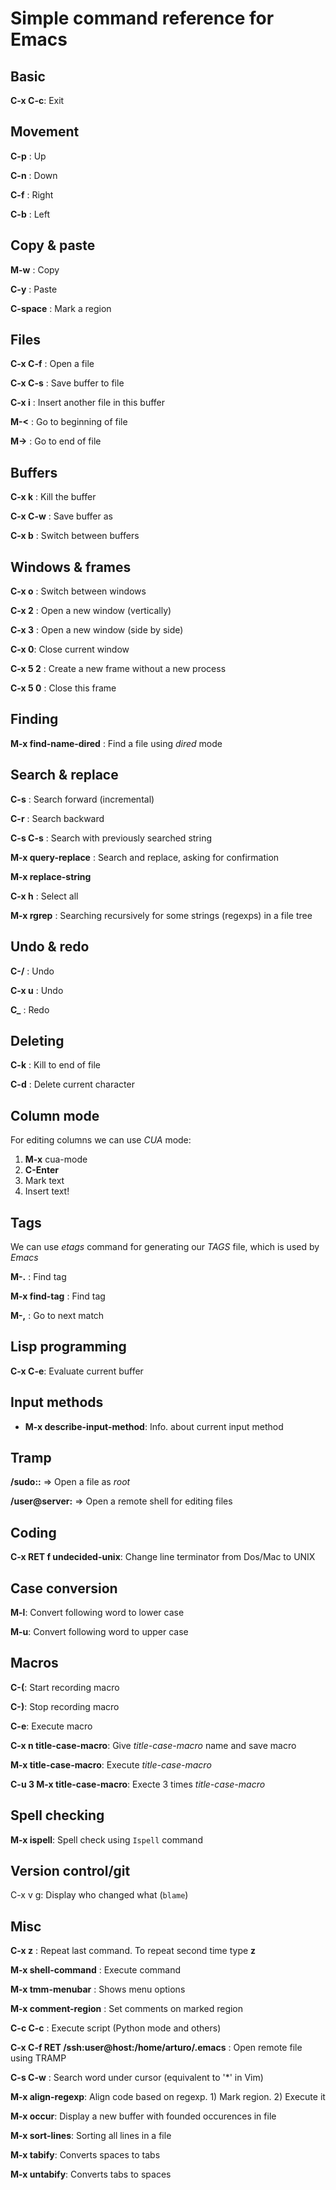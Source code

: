 # Simple command reference for Emacs

## Basic

**C-x C-c**: Exit

## Movement

**C-p** : Up

**C-n** : Down

**C-f** : Right

**C-b** : Left

## Copy & paste

**M-w** : Copy

**C-y** : Paste

**C-space** : Mark a region

## Files

**C-x C-f** : Open a file

**C-x C-s** : Save buffer to file

**C-x i** : Insert another file in this buffer

**M-<** : Go to beginning of file

**M->** : Go to end of file

## Buffers

**C-x k** : Kill the buffer

**C-x C-w** : Save buffer as

**C-x b** : Switch between buffers

## Windows & frames

**C-x o** : Switch between windows

**C-x 2** : Open a new window (vertically)

**C-x 3** : Open a new window (side by side)

**C-x 0**: Close current window

**C-x 5 2** : Create a new frame without a new process

**C-x 5 0** : Close this frame

## Finding

**M-x find-name-dired** : Find a file using *dired* mode

## Search & replace

**C-s** : Search forward (incremental)

**C-r** : Search backward

**C-s C-s** : Search with previously searched string

**M-x query-replace** : Search and replace, asking for confirmation

**M-x replace-string**

**C-x h** : Select all

**M-x rgrep** : Searching recursively for some strings (regexps) in a file tree

## Undo & redo

**C-/** : Undo

**C-x u** : Undo

**C_** : Redo

## Deleting

**C-k** : Kill to end of file

**C-d** : Delete current character

## Column mode

For editing columns we can use *CUA* mode:

1. **M-x** cua-mode
2. **C-Enter**
3. Mark text
4. Insert text!

## Tags

We can use *etags* command for generating our *TAGS* file, which is
used by *Emacs*

**M-.** : Find tag

**M-x find-tag** : Find tag

**M-,** : Go to next match

## Lisp programming

**C-x C-e**: Evaluate current buffer

## Input methods

* **M-x describe-input-method**: Info. about current input method

## Tramp

**/sudo::** => Open a file as *root*

**/user@server:** => Open a remote shell for editing files

## Coding

**C-x RET f undecided-unix**: Change line terminator from Dos/Mac to UNIX

## Case conversion

**M-l**: Convert following word to lower case

**M-u**: Convert following word to upper case

## Macros

**C-(**: Start recording macro

**C-)**: Stop recording macro

**C-e**: Execute macro

**C-x n title-case-macro**: Give *title-case-macro* name and save macro

**M-x title-case-macro**: Execute *title-case-macro*

**C-u 3 M-x title-case-macro**: Execte 3 times *title-case-macro*

## Spell checking

**M-x ispell**: Spell check using `Ispell` command

## Version control/git

C-x v g: Display who changed what (`blame`)

## Misc

**C-x z** : Repeat last command. To repeat second time type **z**

**M-x shell-command** : Execute command

**M-x tmm-menubar** : Shows menu options

**M-x comment-region** : Set comments on marked region

**C-c C-c** : Execute script (Python mode and others)

**C-x C-f RET /ssh:user@host:/home/arturo/.emacs** : Open remote file using TRAMP

**C-s C-w** : Search word under cursor (equivalent to '*' in Vim)

**M-x align-regexp**: Align code based on regexp. 1) Mark region. 2) Execute it

**M-x occur**: Display a new buffer with founded occurences in file

**M-x sort-lines**: Sorting all lines in a file

**M-x tabify**: Converts spaces to tabs

**M-x untabify**: Converts tabs to spaces
